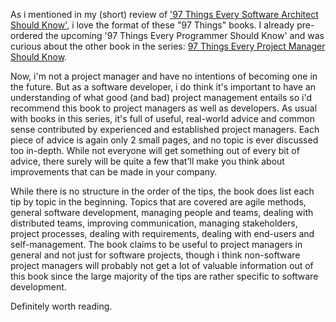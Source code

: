 As i mentioned in my (short) review of <a href="http://davybrion.com/blog/2009/03/book-review-97-things-every-software-architect-should-know/">'97 Things Every Software Architect Should Know'</a>, i love the format of these "97 Things" books.  I already pre-ordered the upcoming '97 Things Every Programmer Should Know' and was curious about the other book in the series: <a href="http://www.amazon.com/Things-Every-Project-Manager-Should/dp/0596804164/ref=sr_1_2?ie=UTF8&s=books&qid=1262105794&sr=8-2">97 Things Every Project Manager Should Know</a>.

Now, i'm not a project manager and have no intentions of becoming one in the future.  But as a software developer, i do think it's important to have an understanding of what good (and bad) project management entails so i'd recommend this book to project managers as well as developers.  As usual with books in this series, it's full of useful, real-world advice and common sense contributed by experienced and established project managers.  Each piece of advice is again only 2 small pages, and no topic is ever discussed too in-depth.  While not everyone will get something out of every bit of advice, there surely will be quite a few that'll make you think about improvements that can be made in your company.  

While there is no structure in the order of the tips, the book does list each tip by topic in the beginning.  Topics that are covered are agile methods, general software development, managing people and teams, dealing with distributed teams, improving communication, managing stakeholders, project processes, dealing with requirements, dealing with end-users and self-management.  The book claims to be useful to project managers in general and not just for software projects, though i think non-software project managers will probably not get a lot of valuable information out of this book since the large majority of the tips are rather specific to software development.

Definitely worth reading.